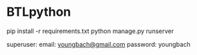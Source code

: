 # BTLpython

pip install -r requirements.txt
python manage.py runserver

superuser:
email: youngbach@gmail.com
password: youngbach
